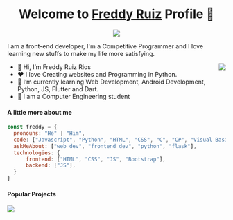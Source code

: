 <!--Alineamiento central del parrafo de bienvenida-->
<p align="center">
  <h1 align="center">Welcome to <a href="https://github.com/freddyruizrios">Freddy Ruiz</a> Profile 🦈</h1>
</p>

<!--Animacion sobre datos del perfil-->
<p align="center">
  <a align="center" href="https://github.com/DenverCoder1/readme-typing-svg"><img src="https://readme-typing-svg.herokuapp.com?&font=IBM+Plex+Sans&color=F72EE2&size=25&lines=Welcome+to+my+GitHub+Profile!;I'm+a+Front+end+developer;I'm+a+competitive+programmer;I+love+learning+new+stuffs+to+make+my+life+more+satisfying" /></a>
</p>

<!--Datos sobre mi-->
<p>I am a front-end developer, I'm a Competitive Programmer and I love learning new stuffs to make my life more satisfying.</p>

<!--Añadir gif de tiburones programando-->
<img align="right" src="https://media.giphy.com/media/lIbVrBqGGHUl2/giphy.gif"> 

<!--Informacion extra sobre mi-->
<ul>
  <li>👋 Hi, I’m Freddy Ruiz Rios</li>
  <li>❤️ I love Creating websites and Programming in Python.</li>
  <li>🌱 I’m currently learning Web Development, Android Development, Python, JS, Flutter and Dart.</li>
  <li>💼 I am a Computer Engineering student</li>
  <!--<li>🧐 Portfolio Website, https://mrbluebird2.github.io</li>-->
</ul>

<!--Animacion de codigo sobre mi-->
#### A little more about me
```javascript
const freddy = {
  pronouns: "He" | "Him",
  code: ["Javascript", "Python", "HTML", "CSS", "C", "C#", "Visual Basic", "MATLAB", "Octave", "Java", "Kotlin"],
  askMeAbout: ["web dev", "frontend dev", "python", "flask"],
  technologies: {
      frontend: ["HTML", "CSS", "JS", "Bootstrap"],
      backend: ["JS"],
  }
}
```

<!--Proyectos de gran trascendencia por Freddy-->
#### Popular Projects
<a href="https://github.com/freddyruizrios/SenasPinoleras">
  <!-- Change the `github-readme-stats.anuraghazra1.vercel.app` to `github-readme-stats.vercel.app`  -->
  <img align="center" src="https://github-readme-stats.vercel.app/api/pin/?username=freddyruizrios&repo=SenasPinoleras&theme=onedark" />
</a>    



